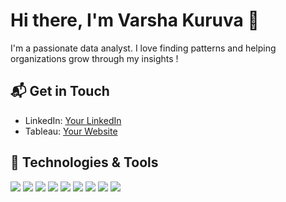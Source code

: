 
<!--
**kuruvavarsha/kuruvavarsha** is a ✨ _special_ ✨ repository because its `README.md` (this file) appears on your GitHub profile.

Here are some ideas to get you started:

- 🔭 I’m currently working on ...
- 🌱 I’m currently learning ...
- 👯 I’m looking to collaborate on ...
- 🤔 I’m looking for help with ...
- 💬 Ask me about ...
- 📫 How to reach me: ...
- 😄 Pronouns: ...
- ⚡ Fun fact: ...
-->

# Hi there, I'm Varsha Kuruva 👋

I'm a passionate data analyst. I love finding patterns and helping organizations grow through my insights !

## 📬 Get in Touch

- LinkedIn: [Your LinkedIn](https://www.linkedin.com/in/varshakuruva/)
- Tableau: [Your Website](https://public.tableau.com/app/profile/varsha.kuruva/vizzes)

## 🔧 Technologies & Tools

![](https://img.shields.io/badge/Code-R-informational?style=flat&logo=r&logoColor=white&color=2bbc8a)
![](https://img.shields.io/badge/Code-Python-informational?style=flat&logo=python&logoColor=white&color=2bbc8a)
![](https://img.shields.io/badge/Code-SQL-informational?style=flat&logo=postgresql&logoColor=white&color=2bbc8a)
![](https://img.shields.io/badge/Code-Java-informational?style=flat&logo=java&logoColor=white&color=2bbc8a)
![](https://img.shields.io/badge/Tool-Jenkins-informational?style=flat&logo=jenkins&logoColor=white&color=blue)
![](https://img.shields.io/badge/Tool-Docker-informational?style=flat&logo=docker&logoColor=white&color=2496ed)
![](https://img.shields.io/badge/Data%20Visualization-Excel-informational?style=flat&logo=microsoftexcel&logoColor=white&color=217346)
![](https://img.shields.io/badge/Data%20Visualization-Power_BI-informational?style=flat&logo=powerbi&logoColor=white&color=F2C811)
![](https://img.shields.io/badge/Data%20Visualization-Tableau-informational?style=flat&logo=tableau&logoColor=white&color=E97627)


